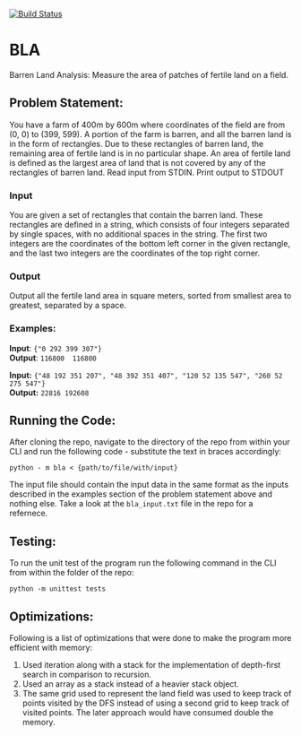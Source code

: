 [![Build Status](https://travis-ci.org/tahteche/BLA.svg?branch=master)](https://travis-ci.org/tahteche/BLA)

# BLA
Barren Land Analysis: Measure the area of patches of fertile land on a field.

## Problem Statement:

You have a farm of 400m by 600m where coordinates of the field are from (0, 0) to (399, 599). A portion of the farm is barren, and all the barren land is in the form of rectangles. Due to these rectangles of barren land, the remaining area of fertile land is in no particular shape. An area of fertile land is defined as the largest area of land that is not covered by any of the rectangles of barren land. 
Read input from STDIN. Print output to STDOUT

### Input 
You are given a set of rectangles that contain the barren land. These rectangles are defined in a string, which consists of four integers separated by single spaces, with no additional spaces in the string. The first two integers are the coordinates of the bottom left corner in the given rectangle, and the last two integers are the coordinates of the top right corner. 

### Output 
Output all the fertile land area in square meters, sorted from smallest area to greatest, separated by a space. 

### Examples:

**Input**:  `{"0 292 399 307"}`  
**Output**: `116800  116800`

**Input:** `{"48 192 351 207", "48 392 351 407", "120 52 135 547", "260 52 275 547"}`  
**Output:** `22816 192608`

## Running the Code:

After cloning the repo, navigate to the directory of the repo from within your CLI and run the following code - substitute the text in braces accordingly:

`python - m bla < {path/to/file/with/input}`

The input file should contain the input data in the same format as the inputs described in the examples section of the problem statement above and nothing else. Take a look at the  `bla_input.txt` file in the repo for a refernece.
 
 ## Testing:
 
 To run the unit test of the program run the following command in the CLI from within the folder of the repo:
 
 `python -m unittest tests`
 
## Optimizations:

Following is a list of optimizations that were done to make the program more efficient with memory:

 1. Used iteration along with a stack for the implementation of depth-first search in comparison to recursion.
 2. Used an array as a stack instead of a heavier stack object.
 3. The same grid used to represent the land field was used to keep track of points visited by the DFS instead of using a second grid to keep track of visited points. The later approach would have consumed double the memory.
